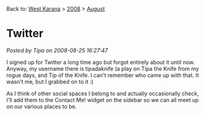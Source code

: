 Back to: [West Karana](/posts/westkarana.md) > [2008](/posts/2008/westkarana.md) > [August](./westkarana.md)
# Twitter

*Posted by Tipa on 2008-08-25 16:27:47*

I signed up for Twitter a long time ago but forgot entirely about it until now. Anyway, my username there is tipadaknife (a play on Tipa the Knife from my rogue days, and Tip of the Knife. I can't remember who came up with that. It wasn't me, but I grabbed on to it :)

As I think of other social spaces I belong to and actually occasionally check, I'll add them to the Contact Me! widget on the sidebar so we can all meet up on our various places to be.

